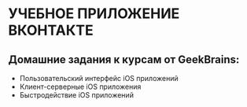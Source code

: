 # УЧЕБНОЕ ПРИЛОЖЕНИЕ ВКОНТАКТЕ

## Домашние задания к курсам от GeekBrains:
- Пользовательский интерфейс iOS приложений
- Клиент-серверные iOS приложения
- Быстродействие iOS приложений


